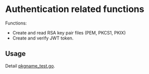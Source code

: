 # Authentication related functions

Functions:

* Create and read RSA key pair files (PEM, PKCS1, PKIX)
* Create and verify JWT token.

## Usage

Detail [pkgname_test.go](./auth_test.go).
